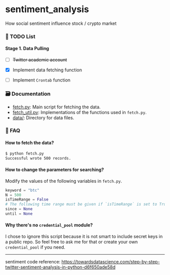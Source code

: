 # sentiment_analysis
How social sentiment influence stock / crypto market

### 📄 TODO List

#### Stage 1. Data Pulling

- [ ] ~~Twitter academic account~~ 
- [x] Implement data fetching function
- [ ] Implement `Crontab` function


### 🗃 Documentation

* [fetch.py](https://github.com/summerzhang423/sentiment_analysis/blob/main/fetch.py): Main script for fetching the data.
* [fetch_util.py](https://github.com/summerzhang423/sentiment_analysis/blob/main/fetch_util.py): Implementations of the functions used in `fetch.py`.
* [data/](https://github.com/summerzhang423/sentiment_analysis/tree/main/data): Directory for data files.

### 🚀 FAQ

#### How to fetch the data?

```bash
$ python fetch.py 
Successful wrote 500 records.
```

#### How to change the parameters for searching?

Modify the values of the following variables in `fetch.py`.

```python
keyword = "btc"
N = 500
isTimeRange = False
# The following time range must be given if `isTimeRange` is set to True
since = None
until = None
```

#### Why there's no `credential_pool` module?

I chose to ignore this script because it is not smart to include secret keys in a public repo. So feel free to ask me for that or create your own `credential_pool` if you need.

-------------
sentiment code reference: https://towardsdatascience.com/step-by-step-twitter-sentiment-analysis-in-python-d6f650ade58d

